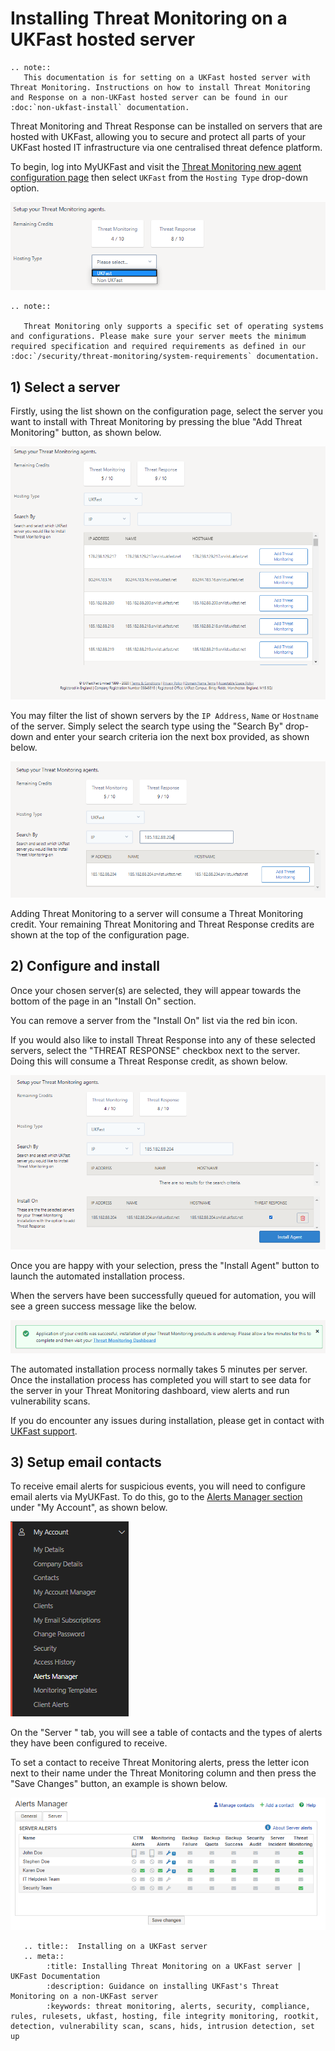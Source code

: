 # Installing Threat Monitoring on a UKFast hosted server

```eval_rst
.. note::
   This documentation is for setting on a UKFast hosted server with Threat Monitoring. Instructions on how to install Threat Monitoring and Response on a non-UKFast hosted server can be found in our :doc:`non-ukfast-install` documentation.
```

Threat Monitoring and Threat Response can be installed on servers that are hosted with UKFast, allowing you to secure and protect all parts of your UKFast hosted IT infrastructure via one centralised threat defence platform.

To begin, log into MyUKFast and visit the [Threat Monitoring new agent configuration page](https://my.ukfast.co.uk/threat-monitoring/configuration) then select `UKFast` from the `Hosting Type` drop-down option.

![setup-type](files/setup-ukfast-select-type.png)

```eval_rst
.. note::

   Threat Monitoring only supports a specific set of operating systems and configurations. Please make sure your server meets the minimum required specification and required requirements as defined in our :doc:`/security/threat-monitoring/system-requirements` documentation.

```

## 1) Select a server

Firstly, using the list shown on the configuration page, select the server you want to install with Threat Monitoring by pressing the blue "Add Threat Monitoring" button, as shown below.

![setup-type](files/setup-ukfast-select-server.png)

You may filter the list of shown servers by the `IP Address`, `Name` or `Hostname` of the server. Simply select the search type using the "Search By" drop-down and enter your search criteria ion the next box provided, as shown below.

![setup-type](files/setup-ukfast-search-server.png)

Adding Threat Monitoring to a server will consume a Threat Monitoring credit. Your remaining Threat Monitoring and Threat Response credits are shown at the top of the configuration page.


## 2) Configure and install

Once your chosen server(s) are selected, they will appear towards the bottom of the page in an "Install On" section. 

You can remove a server from the "Install On" list via the red bin icon.

If you would also like to install Threat Response into any of these selected servers, select the "THREAT RESPONSE" checkbox next to the server. Doing this will consume a Threat Response credit, as shown below.

![setup-type](files/setup-ukfast-add-response.png)

Once you are happy with your selection, press the "Install Agent" button to launch the automated installation process.

When the servers have been successfully queued for automation, you will see a green success message like the below.

![setup-type](files/setup-ukfast-success.png)

The automated installation process normally takes 5 minutes per server. Once the installation process has completed you will start to see data for the server in your Threat Monitoring dashboard, view alerts and run vulnerability scans.

If you do encounter any issues during installation, please get in contact with [UKFast support](https://my.ukfast.co.uk/pss/create).

## 3) Setup email contacts

To receive email alerts for suspicious events, you will need to configure email alerts via MyUKFast. To do this, go to the [Alerts Manager section](https://my.ukfast.co.uk/alerts-manager/index.php) under "My Account", as shown below.

![setup-type](files/setup-alerts-manager.png)

On the "Server " tab, you will see a table of contacts and the types of alerts they have been configured to receive. 

To set a contact to receive Threat Monitoring alerts, press the letter icon next to their name under the Threat Monitoring column and then press the "Save Changes" button, an example is shown below.

![setup-type](files/setup-contacts.png)


```eval_rst
   .. title::  Installing on a UKFast server
   .. meta::
        :title: Installing Threat Monitoring on a UKFast server | UKFast Documentation
        :description: Guidance on installing UKFast's Threat Monitoring on a non-UKFast server
        :keywords: threat monitoring, alerts, security, compliance, rules, rulesets, ukfast, hosting, file integrity monitoring, rootkit, detection, vulnerability scan, scans, hids, intrusion detection, set up
```
